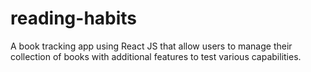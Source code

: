 # reading-habits
A book tracking app using React JS that allow users to manage their collection of books with additional features to test various capabilities.
